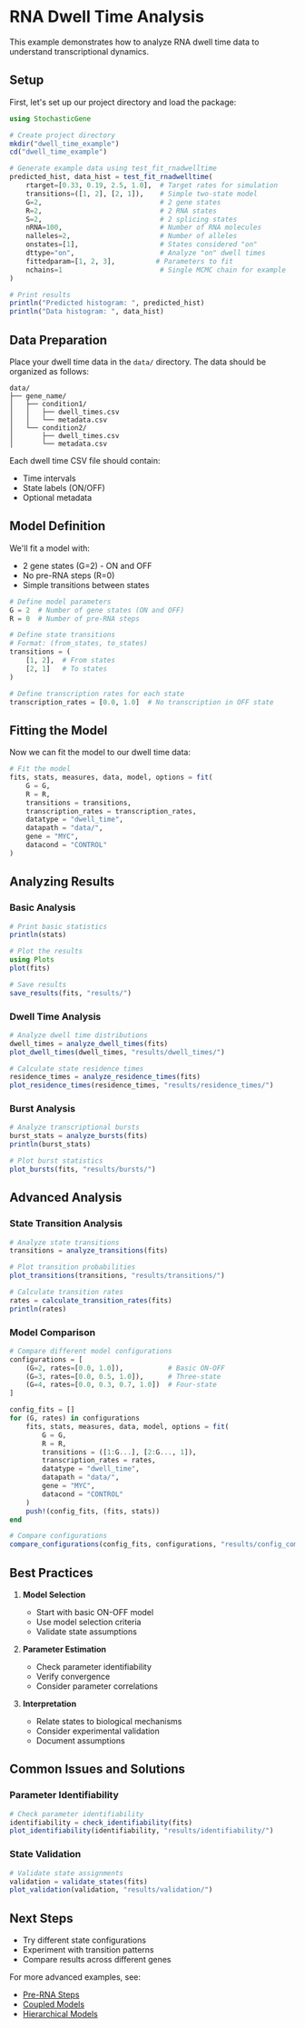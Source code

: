 # RNA Dwell Time Analysis

This example demonstrates how to analyze RNA dwell time data to understand transcriptional dynamics.

## Setup

First, let's set up our project directory and load the package:

```julia
using StochasticGene

# Create project directory
mkdir("dwell_time_example")
cd("dwell_time_example")

# Generate example data using test_fit_rnadwelltime
predicted_hist, data_hist = test_fit_rnadwelltime(
    rtarget=[0.33, 0.19, 2.5, 1.0],  # Target rates for simulation
    transitions=([1, 2], [2, 1]),    # Simple two-state model
    G=2,                             # 2 gene states
    R=2,                             # 2 RNA states
    S=2,                             # 2 splicing states
    nRNA=100,                        # Number of RNA molecules
    nalleles=2,                      # Number of alleles
    onstates=[1],                    # States considered "on"
    dttype="on",                     # Analyze "on" dwell times
    fittedparam=[1, 2, 3],          # Parameters to fit
    nchains=1                        # Single MCMC chain for example
)

# Print results
println("Predicted histogram: ", predicted_hist)
println("Data histogram: ", data_hist)
```

## Data Preparation

Place your dwell time data in the `data/` directory. The data should be organized as follows:

```
data/
├── gene_name/
│   ├── condition1/
│   │   ├── dwell_times.csv
│   │   └── metadata.csv
│   └── condition2/
│       ├── dwell_times.csv
│       └── metadata.csv
```

Each dwell time CSV file should contain:
- Time intervals
- State labels (ON/OFF)
- Optional metadata

## Model Definition

We'll fit a model with:
- 2 gene states (G=2) - ON and OFF
- No pre-RNA steps (R=0)
- Simple transitions between states

```julia
# Define model parameters
G = 2  # Number of gene states (ON and OFF)
R = 0  # Number of pre-RNA steps

# Define state transitions
# Format: (from_states, to_states)
transitions = (
    [1, 2],  # From states
    [2, 1]   # To states
)

# Define transcription rates for each state
transcription_rates = [0.0, 1.0]  # No transcription in OFF state
```

## Fitting the Model

Now we can fit the model to our dwell time data:

```julia
# Fit the model
fits, stats, measures, data, model, options = fit(
    G = G,
    R = R,
    transitions = transitions,
    transcription_rates = transcription_rates,
    datatype = "dwell_time",
    datapath = "data/",
    gene = "MYC",
    datacond = "CONTROL"
)
```

## Analyzing Results

### Basic Analysis

```julia
# Print basic statistics
println(stats)

# Plot the results
using Plots
plot(fits)

# Save results
save_results(fits, "results/")
```

### Dwell Time Analysis

```julia
# Analyze dwell time distributions
dwell_times = analyze_dwell_times(fits)
plot_dwell_times(dwell_times, "results/dwell_times/")

# Calculate state residence times
residence_times = analyze_residence_times(fits)
plot_residence_times(residence_times, "results/residence_times/")
```

### Burst Analysis

```julia
# Analyze transcriptional bursts
burst_stats = analyze_bursts(fits)
println(burst_stats)

# Plot burst statistics
plot_bursts(fits, "results/bursts/")
```

## Advanced Analysis

### State Transition Analysis

```julia
# Analyze state transitions
transitions = analyze_transitions(fits)

# Plot transition probabilities
plot_transitions(transitions, "results/transitions/")

# Calculate transition rates
rates = calculate_transition_rates(fits)
println(rates)
```

### Model Comparison

```julia
# Compare different model configurations
configurations = [
    (G=2, rates=[0.0, 1.0]),           # Basic ON-OFF
    (G=3, rates=[0.0, 0.5, 1.0]),      # Three-state
    (G=4, rates=[0.0, 0.3, 0.7, 1.0])  # Four-state
]

config_fits = []
for (G, rates) in configurations
    fits, stats, measures, data, model, options = fit(
        G = G,
        R = R,
        transitions = ([1:G...], [2:G..., 1]),
        transcription_rates = rates,
        datatype = "dwell_time",
        datapath = "data/",
        gene = "MYC",
        datacond = "CONTROL"
    )
    push!(config_fits, (fits, stats))
end

# Compare configurations
compare_configurations(config_fits, configurations, "results/config_comparison/")
```

## Best Practices

1. **Model Selection**
   - Start with basic ON-OFF model
   - Use model selection criteria
   - Validate state assumptions

2. **Parameter Estimation**
   - Check parameter identifiability
   - Verify convergence
   - Consider parameter correlations

3. **Interpretation**
   - Relate states to biological mechanisms
   - Consider experimental validation
   - Document assumptions

## Common Issues and Solutions

### Parameter Identifiability
```julia
# Check parameter identifiability
identifiability = check_identifiability(fits)
plot_identifiability(identifiability, "results/identifiability/")
```

### State Validation
```julia
# Validate state assignments
validation = validate_states(fits)
plot_validation(validation, "results/validation/")
```

## Next Steps

- Try different state configurations
- Experiment with transition patterns
- Compare results across different genes

For more advanced examples, see:
- [Pre-RNA Steps](@ref)
- [Coupled Models](@ref)
- [Hierarchical Models](@ref) 